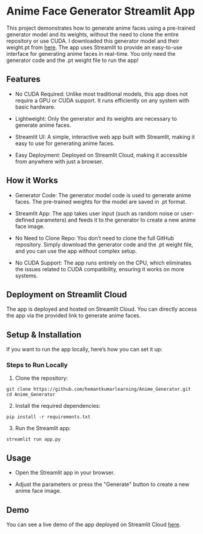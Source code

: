 # Anime Face Generator Streamlit App

This project demonstrates how to generate anime faces using a pre-trained generator model and its weights, without the need to clone the entire repository or use CUDA. I downloaded this generator model and their weight.pt from [here](https://github.com/STomoya/animeface/blob/main/weights.md). The app uses Streamlit to provide an easy-to-use interface for generating anime faces in real-time. You only need the generator code and the .pt weight file to run the app!

## Features

- No CUDA Required: Unlike most traditional models, this app does not require a GPU or CUDA support. It runs efficiently on any system with basic hardware.
  
- Lightweight: Only the generator and its weights are necessary to generate anime faces.
  
- Streamlit UI: A simple, interactive web app built with Streamlit, making it easy to use for generating anime faces.
  
- Easy Deployment: Deployed on Streamlit Cloud, making it accessible from anywhere with just a browser.
  
## How it Works

- Generator Code: The generator model code is used to generate anime faces. The pre-trained weights for the model are saved in .pt format.
  
- Streamlit App: The app takes user input (such as random noise or user-defined parameters) and feeds it to the generator to create a new anime face image.
  
- No Need to Clone Repo: You don’t need to clone the full GitHub repository. Simply download the generator code and the .pt weight file, and you can use the app without complex setup.
  
- No CUDA Support: The app runs entirely on the CPU, which eliminates the issues related to CUDA compatibility, ensuring it works on more systems.
  
## Deployment on Streamlit Cloud

The app is deployed and hosted on Streamlit Cloud. You can directly access the app via the provided link to generate anime faces.

## Setup & Installation

If you want to run the app locally, here’s how you can set it up:

### Steps to Run Locally

1. Clone the repository:

```
git clone https://github.com/hemantkumarlearning/Anime_Generator.git
cd Anime_Generator
```

2. Install the required dependencies:

```
pip install -r requirements.txt
```

3. Run the Streamlit app:
   
```
streamlit run app.py
```

## Usage

- Open the Streamlit app in your browser.
  
- Adjust the parameters or press the "Generate" button to create a new anime face image.
  
## Demo

You can see a live demo of the app deployed on Streamlit Cloud [here](https://animegenerator-3239.streamlit.app/).
